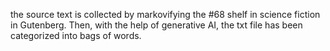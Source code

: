 the source text is collected by markovifying the #68 shelf in science fiction in Gutenberg. Then, with the help of generative AI, the txt file has been categorized into bags of words.

